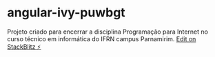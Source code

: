 # angular-ivy-puwbgt

Projeto criado para encerrar a disciplina Programação para Internet no curso técnico em informática do IFRN campus Parnamirim.
[Edit on StackBlitz ⚡️](https://stackblitz.com/edit/angular-ivy-puwbgt)
